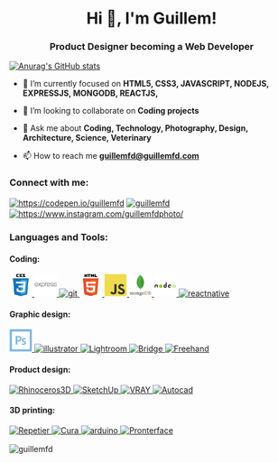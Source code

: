 <h1 align="center">Hi 👋, I'm Guillem!</h1>
<h3 align="center">Product Designer becoming a Web Developer</h3>

[![Anurag's GitHub stats](https://github-readme-stats.vercel.app/api?username=guillemfd&hide=stars,issues&theme=aura&show_icons=true)](https://github.com/anuraghazra/github-readme-stats)

- 🌱 I’m currently focused on **HTML5, CSS3, JAVASCRIPT, NODEJS, EXPRESSJS, MONGODB, REACTJS,**

- 👯 I’m looking to collaborate on **Coding projects**

- 💬 Ask me about **Coding, Technology, Photography, Design, Architecture, Science, Veterinary**

- 📫 How to reach me **guillemfd@guillemfd.com**

<h3 align="left">Connect with me:</h3>
<p align="left">
<a href="https://codepen.io/https://codepen.io/guillemfd" target="blank"><img align="center" src="https://raw.githubusercontent.com/rahuldkjain/github-profile-readme-generator/master/src/images/icons/Social/codepen.svg" alt="https://codepen.io/guillemfd" height="30" width="40" /></a>
<a href="https://linkedin.com/in/guillemfd" target="blank"><img align="center" src="https://raw.githubusercontent.com/rahuldkjain/github-profile-readme-generator/master/src/images/icons/Social/linked-in-alt.svg" alt="guillemfd" height="30" width="40" /></a>
<a href="https://instagram.com/https://www.instagram.com/guillemfdphoto/" target="blank"><img align="center" src="https://raw.githubusercontent.com/rahuldkjain/github-profile-readme-generator/master/src/images/icons/Social/instagram.svg" alt="https://www.instagram.com/guillemfdphoto/" height="30" width="40" /></a>
</p>

<h3 align="left">Languages and Tools:</h3>
<p align="left"> <h4 align="left">Coding:</h4>
<a href="https://www.w3schools.com/css/" target="_blank"> <img src="https://raw.githubusercontent.com/devicons/devicon/master/icons/css3/css3-original-wordmark.svg" alt="css3" width="40" height="40"/> </a> <a href="https://expressjs.com" target="_blank"> <img src="https://raw.githubusercontent.com/devicons/devicon/master/icons/express/express-original-wordmark.svg" alt="express" width="40" height="40"/> </a> <a href="https://git-scm.com/" target="_blank"> <img src="https://www.vectorlogo.zone/logos/git-scm/git-scm-icon.svg" alt="git" width="40" height="40"/> </a> <a href="https://www.w3.org/html/" target="_blank"> <img src="https://raw.githubusercontent.com/devicons/devicon/master/icons/html5/html5-original-wordmark.svg" alt="html5" width="40" height="40"/> </a> <a href="https://developer.mozilla.org/en-US/docs/Web/JavaScript" target="_blank"> <img src="https://raw.githubusercontent.com/devicons/devicon/master/icons/javascript/javascript-original.svg" alt="javascript" width="40" height="40"/> </a> <a href="https://www.mongodb.com/" target="_blank"> <img src="https://raw.githubusercontent.com/devicons/devicon/master/icons/mongodb/mongodb-original-wordmark.svg" alt="mongodb" width="40" height="40"/> </a> <a href="https://nodejs.org" target="_blank"> <img src="https://raw.githubusercontent.com/devicons/devicon/master/icons/nodejs/nodejs-original-wordmark.svg" alt="nodejs" width="40" height="40"/> </a>  <a href="https://reactnative.dev/" target="_blank"> <img src="https://reactnative.dev/img/header_logo.svg" alt="reactnative" width="40" height="40"/> </a>
  
  
<p align="left"> <h4 align="left">Graphic design:</h4>
<a href="https://www.photoshop.com/en" target="_blank"> <img src="https://raw.githubusercontent.com/devicons/devicon/master/icons/photoshop/photoshop-line.svg" alt="photoshop" width="40" height="40"/> </a> <a href="https://www.adobe.com/in/products/illustrator.html" target="_blank"> <img src="https://www.vectorlogo.zone/logos/adobe_illustrator/adobe_illustrator-icon.svg" alt="illustrator" width="40" height="40"/> </a> <a href="https://www.adobe.com/es/products/photoshop-lightroom.html" target="_blank"> <img src="https://cdn.worldvectorlogo.com/logos/lightroom-cc.svg" alt="Lightroom" width="40" height="40"/> </a> <a href="https://www.adobe.com/es/products/bridge.html" target="_blank"> <img src="https://encrypted-tbn0.gstatic.com/images?q=tbn:ANd9GcTpMCOGiG_iZFRJQQ1it4h9Q-P_dLJTgRanHsgoMECYNsGdn8cLQ707Zj_I7hlO-mKWer0&usqp=CAU" alt="Bridge" width="40" height="40"/> </a> <a href="https://www.adobe.com/mx/products/freehand/" target="_blank"> <img src="https://upload.wikimedia.org/wikipedia/commons/b/b4/Adobe_FreeHand_v12_icon.png" alt="Freehand" width="40" height="40"/> </a>

<p align="left"> <h4 align="left">Product design:</h4>
<a href="https://www.rhino3d.com/" target="_blank"> <img src="https://www.itasca.es/assets/img/site/software/Rhino_logo_wire.jpg" alt="Rhinoceros3D" width="40" height="40"/> </a> <a href="https://www.sketchup.com/" target="_blank"> <img src="https://upload.wikimedia.org/wikipedia/commons/9/9c/SketchUp-Logo.png" alt="SketchUp" width="40" height="40"/> </a> <a href="https://www.chaosgroup.com/vray/sketchup/b" target="_blank"> <img src="https://ae01.alicdn.com/kf/Ucc15f7e88c4848568ea66cd5aa914e790/V-ray-Advanced-5-10-01-para-3ds-Max-2016-2021.png" alt="VRAY" width="40" height="40"/> </a> <a href="https://www.autodesk.es/products/autocad/overview?term=1-YEAR&tab=subscription" target="_blank"> <img src="https://img2.freepng.es/20190429/tww/kisspng-autocad-computer-icons-autodesk-logo-adobe-illustr-5cc69fcfdf1481.8664286615565209119137.jpg" alt="Autocad" width="40" height="40"/> </a>

<p align="left"> <h4 align="left">3D printing:</h4>
<a href="https://www.repetier.com/" target="_blank"> <img src="https://i2.wp.com/www3.gobiernodecanarias.org/medusa/ecoescuela/3d/files/2020/03/repetier2.png?fit=225%2C225&ssl=1" alt="Repetier" width="40" height="40"/> </a> <a href="https://ultimaker.com/software/ultimaker-cura" target="_blank"> <img src="https://upload.wikimedia.org/wikipedia/en/9/9b/Logo_for_Cura_Software.png" alt="Cura" width="40" height="40"/> </a> <a href="https://www.arduino.cc/" target="_blank"> <img src="https://cdn.worldvectorlogo.com/logos/arduino-1.svg" alt="arduino" width="40" height="40"/> </a> <a href="https://www.pronterface.com/" target="_blank"> <img src="https://reposcope.com/media/unknown/none/unknown/pronterface.png" alt="Pronterface" width="40" height="40"/> </a>
</p>

<p><img align="center" src="https://github-readme-stats.vercel.app/api/top-langs?username=guillemfd&show_icons=true&locale=en&layout=compact" alt="guillemfd" /></p>
